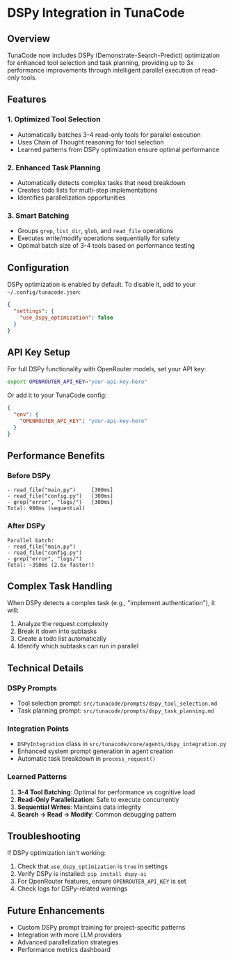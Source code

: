 # DSPy Integration in TunaCode

## Overview

TunaCode now includes DSPy (Demonstrate-Search-Predict) optimization for enhanced tool selection and task planning, providing up to 3x performance improvements through intelligent parallel execution of read-only tools.

## Features

### 1. Optimized Tool Selection
- Automatically batches 3-4 read-only tools for parallel execution
- Uses Chain of Thought reasoning for tool selection
- Learned patterns from DSPy optimization ensure optimal performance

### 2. Enhanced Task Planning
- Automatically detects complex tasks that need breakdown
- Creates todo lists for multi-step implementations
- Identifies parallelization opportunities

### 3. Smart Batching
- Groups `grep`, `list_dir`, `glob`, and `read_file` operations
- Executes write/modify operations sequentially for safety
- Optimal batch size of 3-4 tools based on performance testing

## Configuration

DSPy optimization is enabled by default. To disable it, add to your `~/.config/tunacode.json`:

```json
{
  "settings": {
    "use_dspy_optimization": false
  }
}
```

## API Key Setup

For full DSPy functionality with OpenRouter models, set your API key:

```bash
export OPENROUTER_API_KEY="your-api-key-here"
```

Or add it to your TunaCode config:

```json
{
  "env": {
    "OPENROUTER_API_KEY": "your-api-key-here"
  }
}
```

## Performance Benefits

### Before DSPy
```
- read_file("main.py")     [300ms]
- read_file("config.py")   [300ms]  
- grep("error", "logs/")   [300ms]
Total: 900ms (sequential)
```

### After DSPy
```
Parallel batch:
- read_file("main.py")
- read_file("config.py")
- grep("error", "logs/")
Total: ~350ms (2.6x faster!)
```

## Complex Task Handling

When DSPy detects a complex task (e.g., "implement authentication"), it will:

1. Analyze the request complexity
2. Break it down into subtasks
3. Create a todo list automatically
4. Identify which subtasks can run in parallel

## Technical Details

### DSPy Prompts
- Tool selection prompt: `src/tunacode/prompts/dspy_tool_selection.md`
- Task planning prompt: `src/tunacode/prompts/dspy_task_planning.md`

### Integration Points
- `DSPyIntegration` class in `src/tunacode/core/agents/dspy_integration.py`
- Enhanced system prompt generation in agent creation
- Automatic task breakdown in `process_request()`

### Learned Patterns
1. **3-4 Tool Batching**: Optimal for performance vs cognitive load
2. **Read-Only Parallelization**: Safe to execute concurrently
3. **Sequential Writes**: Maintains data integrity
4. **Search → Read → Modify**: Common debugging pattern

## Troubleshooting

If DSPy optimization isn't working:

1. Check that `use_dspy_optimization` is `true` in settings
2. Verify DSPy is installed: `pip install dspy-ai`
3. For OpenRouter features, ensure `OPENROUTER_API_KEY` is set
4. Check logs for DSPy-related warnings

## Future Enhancements

- Custom DSPy prompt training for project-specific patterns
- Integration with more LLM providers
- Advanced parallelization strategies
- Performance metrics dashboard
